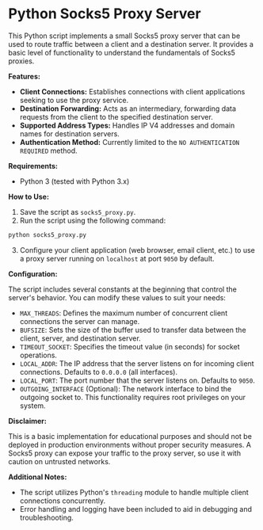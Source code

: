 # Python Socks5 Proxy Server

This Python script implements a small Socks5 proxy server that can be used to route traffic between a client and a destination server. It provides a basic level of functionality to understand the fundamentals of Socks5 proxies.

**Features:**

* **Client Connections:** Establishes connections with client applications seeking to use the proxy service.
* **Destination Forwarding:** Acts as an intermediary, forwarding data requests from the client to the specified destination server.
* **Supported Address Types:** Handles IP V4 addresses and domain names for destination servers.
* **Authentication Method:** Currently limited to the `NO AUTHENTICATION REQUIRED` method. 

**Requirements:**

* Python 3 (tested with Python 3.x)

**How to Use:**

1. Save the script as `socks5_proxy.py`.
2. Run the script using the following command:

```bash
python socks5_proxy.py
```

3. Configure your client application (web browser, email client, etc.) to use a proxy server running on `localhost` at port `9050` by default.

**Configuration:**

The script includes several constants at the beginning that control the server's behavior. You can modify these values to suit your needs:

* `MAX_THREADS`: Defines the maximum number of concurrent client connections the server can manage.
* `BUFSIZE`: Sets the size of the buffer used to transfer data between the client, server, and destination server.
* `TIMEOUT_SOCKET`: Specifies the timeout value (in seconds) for socket operations.
* `LOCAL_ADDR`: The IP address that the server listens on for incoming client connections. Defaults to `0.0.0.0` (all interfaces).
* `LOCAL_PORT`: The port number that the server listens on. Defaults to `9050`.
* `OUTGOING_INTERFACE` (Optional): The network interface to bind the outgoing socket to. This functionality requires root privileges on your system. 

**Disclaimer:**

This is a basic implementation for educational purposes and should not be deployed in production environments without proper security measures. A Socks5 proxy can expose your traffic to the proxy server, so use it with caution on untrusted networks.

**Additional Notes:**

* The script utilizes Python's `threading` module to handle multiple client connections concurrently.
* Error handling and logging have been included to aid in debugging and troubleshooting.

